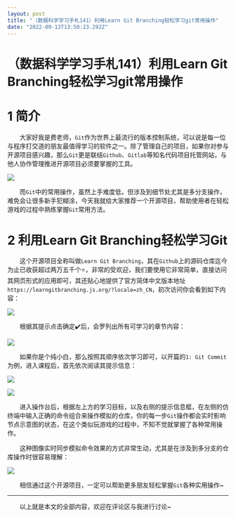 ```yaml
---
layout: post
title: "（数据科学学习手札141）利用Learn Git Branching轻松学习git常用操作"
date: "2022-09-13T13:50:23.292Z"
---
```

（数据科学学习手札141）利用Learn Git Branching轻松学习git常用操作
=============================================

1 简介
====

　　大家好我是费老师，`Git`作为世界上最流行的版本控制系统，可以说是每一位与程序打交道的朋友最值得学习的软件之一。除了管理自己的项目，如果你对参与开源项目感兴趣，那么`Git`更是联结`Github`、`Gitlab`等知名代码项目托管网站，与他人协作管理推进开源项目必须要掌握的工具。

![](https://img2022.cnblogs.com/blog/1344061/202209/1344061-20220913171818182-1009264783.png)

　　而`Git`中的常用操作，虽然上手难度低，但涉及到细节处尤其是多分支操作，难免会让很多新手犯糊涂，今天我就给大家推荐一个开源项目，帮助使用者在轻松游戏的过程中熟练掌握`Git`常用方法。

2 利用Learn Git Branching轻松学习Git
==============================

　　这个开源项目全称叫做`Learn Git Branching`，其在`Github`上的源码仓库迄今为止已收获超过两万五千个⭐，非常的受欢迎，我们要使用它非常简单，直接访问其网页形式的应用即可，其还贴心地提供了官方简体中文版本地址`https://learngitbranching.js.org/?locale=zh_CN`，初次访问你会看到如下内容：

![](https://img2022.cnblogs.com/blog/1344061/202209/1344061-20220913171820535-476172493.png)

　　根据其提示点击确定✔️后，会罗列出所有可学习的章节内容：

![](https://img2022.cnblogs.com/blog/1344061/202209/1344061-20220913171822914-1528031544.png)

　　如果你是个纯小白，那么按照其顺序依次学习即可，以开篇的`1: Git Commit`为例，进入课程后，首先依次阅读其提示信息：

![](https://img2022.cnblogs.com/blog/1344061/202209/1344061-20220913171824990-2064858993.png)

![](https://img2022.cnblogs.com/blog/1344061/202209/1344061-20220913171828707-1286731061.gif)

　　进入操作台后，根据左上方的学习目标，以及右侧的提示信息框，在左侧的仿终端中输入正确的命令组合来操作模拟的仓库，你的每一步`Git`操作都会实时影响节点示意图的状态，在这个类似玩游戏的过程中，不知不觉就掌握了各种常用操作。

　　这种图像实时同步模拟命令效果的方式非常生动，尤其是在涉及到多分支的仓库操作时很容易理解：

![](https://img2022.cnblogs.com/blog/1344061/202209/1344061-20220913171832098-797908326.gif)

　　相信通过这个开源项目，一定可以帮助更多朋友轻松掌握`Git`各种实用操作~

* * *

　　以上就是本文的全部内容，欢迎在评论区与我进行讨论~